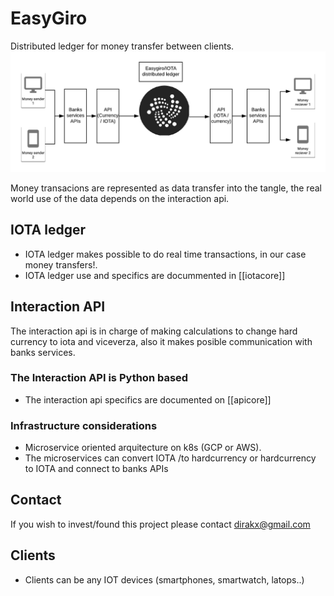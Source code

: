# EasyGiro

Distributed ledger for money transfer between clients. 
<img src="./EasyGiro.png">


Money transacions are represented as data transfer into the tangle,
the real world use of the data depends on the interaction api. 

## IOTA ledger

* IOTA ledger makes possible to do real time transactions, 
in our case money transfers!.  
* IOTA ledger use and specifics are docummented in [[iotacore]]

## Interaction API

The interaction api is in charge of making calculations to change hard currency to 
iota and viceverza, also it makes posible communication with banks services.  

### The Interaction API is Python based

* The interaction api specifics are documented on [[apicore]]

### Infrastructure considerations 

* Microservice oriented arquitecture on k8s (GCP or AWS).
* The microservices can convert IOTA /to hardcurrency or hardcurrency to IOTA 
and connect to banks APIs

## Contact

If you wish to invest/found this project please contact dirakx@gmail.com

## Clients
* Clients can be any IOT devices (smartphones, smartwatch, latops..)  

